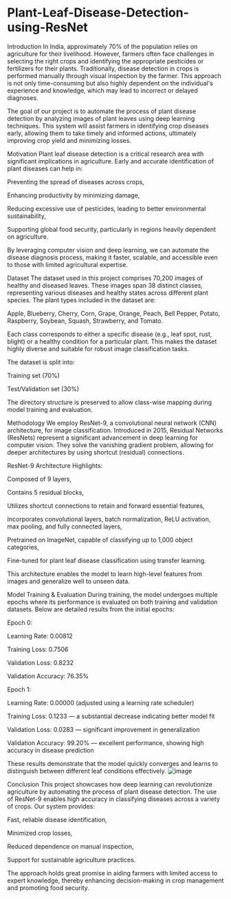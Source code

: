# Plant-Leaf-Disease-Detection-using-ResNet
Introduction
In India, approximately 70% of the population relies on agriculture for their livelihood. However, farmers often face challenges in selecting the right crops and identifying the appropriate pesticides or fertilizers for their plants. Traditionally, disease detection in crops is performed manually through visual inspection by the farmer. This approach is not only time-consuming but also highly dependent on the individual's experience and knowledge, which may lead to incorrect or delayed diagnoses.

The goal of our project is to automate the process of plant disease detection by analyzing images of plant leaves using deep learning techniques. This system will assist farmers in identifying crop diseases early, allowing them to take timely and informed actions, ultimately improving crop yield and minimizing losses.

Motivation
Plant leaf disease detection is a critical research area with significant implications in agriculture. Early and accurate identification of plant diseases can help in:

Preventing the spread of diseases across crops,

Enhancing productivity by minimizing damage,

Reducing excessive use of pesticides, leading to better environmental sustainability,

Supporting global food security, particularly in regions heavily dependent on agriculture.

By leveraging computer vision and deep learning, we can automate the disease diagnosis process, making it faster, scalable, and accessible even to those with limited agricultural expertise.

Dataset
The dataset used in this project comprises 70,200 images of healthy and diseased leaves. These images span 38 distinct classes, representing various diseases and healthy states across different plant species. The plant types included in the dataset are:

Apple, Blueberry, Cherry, Corn, Grape, Orange, Peach, Bell Pepper, Potato, Raspberry, Soybean, Squash, Strawberry, and Tomato.

Each class corresponds to either a specific disease (e.g., leaf spot, rust, blight) or a healthy condition for a particular plant. This makes the dataset highly diverse and suitable for robust image classification tasks.

The dataset is split into:

Training set (70%)

Test/Validation set (30%)

The directory structure is preserved to allow class-wise mapping during model training and evaluation.

Methodology
We employ ResNet-9, a convolutional neural network (CNN) architecture, for image classification. Introduced in 2015, Residual Networks (ResNets) represent a significant advancement in deep learning for computer vision. They solve the vanishing gradient problem, allowing for deeper architectures by using shortcut (residual) connections.

ResNet-9 Architecture Highlights:

Composed of 9 layers,

Contains 5 residual blocks,

Utilizes shortcut connections to retain and forward essential features,

Incorporates convolutional layers, batch normalization, ReLU activation, max pooling, and fully connected layers,

Pretrained on ImageNet, capable of classifying up to 1,000 object categories,

Fine-tuned for plant leaf disease classification using transfer learning.

This architecture enables the model to learn high-level features from images and generalize well to unseen data.

Model Training & Evaluation
During training, the model undergoes multiple epochs where its performance is evaluated on both training and validation datasets. Below are detailed results from the initial epochs:

Epoch 0:

Learning Rate: 0.00812

Training Loss: 0.7506

Validation Loss: 0.8232

Validation Accuracy: 76.35%

Epoch 1:

Learning Rate: 0.00000 (adjusted using a learning rate scheduler)

Training Loss: 0.1233 — a substantial decrease indicating better model fit

Validation Loss: 0.0283 — significant improvement in generalization

Validation Accuracy: 99.20% — excellent performance, showing high accuracy in disease prediction

These results demonstrate that the model quickly converges and learns to distinguish between different leaf conditions effectively.
![image](https://github.com/user-attachments/assets/f078b0b6-edc1-4c7b-8811-47532407335c)


Conclusion
This project showcases how deep learning can revolutionize agriculture by automating the process of plant disease detection. The use of ResNet-9 enables high accuracy in classifying diseases across a variety of crops. Our system provides:

Fast, reliable disease identification,

Minimized crop losses,

Reduced dependence on manual inspection,

Support for sustainable agriculture practices.

The approach holds great promise in aiding farmers with limited access to expert knowledge, thereby enhancing decision-making in crop management and promoting food security.
